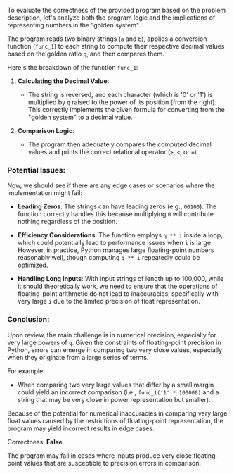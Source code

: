 To evaluate the correctness of the provided program based on the problem description, let's analyze both the program logic and the implications of representing numbers in the "golden system".

The program reads two binary strings (`a` and `b`), applies a conversion function (`func_1`) to each string to compute their respective decimal values based on the golden ratio `q`, and then compares them.

Here's the breakdown of the function `func_1`:

1. **Calculating the Decimal Value**:
   - The string is reversed, and each character (which is '0' or '1') is multiplied by `q` raised to the power of its position (from the right). This correctly implements the given formula for converting from the "golden system" to a decimal value.

2. **Comparison Logic**:
   - The program then adequately compares the computed decimal values and prints the correct relational operator (`>`, `<`, or `=`).

### Potential Issues:

Now, we should see if there are any edge cases or scenarios where the implementation might fail:

- **Leading Zeros**: The strings can have leading zeros (e.g., `00100`). The function correctly handles this because multiplying `0` will contribute nothing regardless of the position.

- **Efficiency Considerations**: The function employs `q ** i` inside a loop, which could potentially lead to performance issues when `i` is large. However, in practice, Python manages large floating-point numbers reasonably well, though computing `q ** i` repeatedly could be optimized.

- **Handling Long Inputs**: With input strings of length up to 100,000, while it should theoretically work, we need to ensure that the operations of floating-point arithmetic do not lead to inaccuracies, specifically with very large `i` due to the limited precision of float representation.

### Conclusion:

Upon review, the main challenge is in numerical precision, especially for very large powers of `q`. Given the constraints of floating-point precision in Python, errors can emerge in comparing two very close values, especially when they originate from a large series of terms.

For example:
- When comparing two very large values that differ by a small margin could yield an incorrect comparison (i.e., `func_1('1' * 100000)` and a string that may be very close in power representation but smaller).

Because of the potential for numerical inaccuracies in comparing very large float values caused by the restrictions of floating-point representation, the program may yield incorrect results in edge cases.

Correctness: **False**. 

The program may fail in cases where inputs produce very close floating-point values that are susceptible to precision errors in comparison.